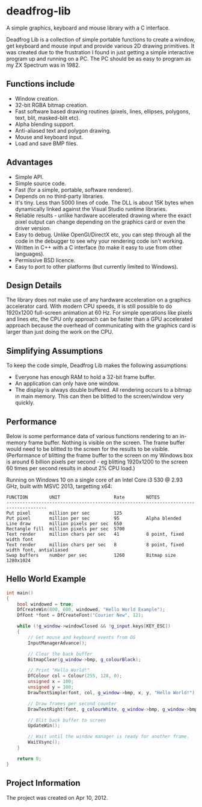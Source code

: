 # deadfrog-lib
A simple graphics, keyboard and mouse library with a C interface.

Deadfrog Lib is a collection of simple portable functions to create a window, get keyboard and mouse input and provide various 2D drawing primitives. It was created due to the frustration I found in just getting a simple interactive program up and running on a PC. The PC should be as easy to program as my ZX Spectrum was in 1982.

## Functions include

* Window creation.
* 32-bit RGBA bitmap creation.
* Fast software based drawing routines (pixels, lines, ellipses, polygons, text, blit, masked-blit etc).
* Alpha blending support.
* Anti-aliased text and polygon drawing.
* Mouse and keyboard input.
* Load and save BMP files.

## Advantages

* Simple API.
* Simple source code.
* Fast (for a simple, portable, software renderer).
* Depends on no third-party libraries.
* It's tiny. Less than 5000 lines of code. The DLL is about 15K bytes when dynamically linked against the Visual Studio runtime libraries.
* Reliable results - unlike hardware accelerated drawing where the exact pixel output can change depending on the graphics card or even the driver version.
* Easy to debug. Unlike OpenGl/DirectX etc, you can step through all the code in the debugger to see why your rendering code isn't working.
* Written in C++ with a C interface (to make it easy to use from other languages).
* Permissive BSD licence.
* Easy to port to other platforms (but currently limited to Windows).

## Design Details

The library does not make use of any hardware acceleration on a graphics accelerator card. With modern CPU speeds, it is still possible to do 1920x1200 full-screen animation at 60 Hz. For simple operations like pixels and lines etc, the CPU only approach can be faster than a GPU accelerated approach because the overhead of communicating with the graphics card is larger than just doing the work on the CPU.

## Simplifying Assumptions

To keep the code simple, Deadfrog Lib makes the following assumptions:

* Everyone has enough RAM to hold a 32-bit frame buffer.
* An application can only have one window.
* The display is always double buffered. All rendering occurs to a bitmap in main memory. This can then be blitted to the screen/window very quickly.

## Performance

Below is some performance data of various functions rendering to an in-memory frame buffer. Nothing is visible on the screen. The frame buffer would need to be blitted to the screen for the results to be visible. (Performance of blitting the frame buffer to the screen on my Windows box is around 6 billion pixels per second - eg blitting 1920x1200 to the screen 60 times per second results in about 2% CPU load.)

Running on Windows 10 on a single core of an Intel Core i3 530 @ 2.93 GHz, built with MSVC 2013, targetting x64:

    FUNCTION        UNIT                    Rate        NOTES
    -------------------------------------------------------------------------------------
    Put pixel       million per sec         125
    Put pixel       million per sec         95          Alpha blended
    Line draw       million pixels per sec  650
    Rectangle fill  million pixels per sec  5700
    Text render     million chars per sec   41          8 point, fixed width font
    Text render     million chars per sec   8           8 point, fixed width font, antialiased
    Swap buffers    number per sec          1260        Bitmap size 1280x1024

## Hello World Example

~~~~c++
int main() 
{ 
    bool windowed = true; 
    DfCreateWin(800, 600, windowed, "Hello World Example"); 
    DfFont *font = DfCreateFont("Courier New", 12);

    while (!g_window->windowClosed && !g_input.keys[KEY_ESC])
    {
        // Get mouse and keyboard events from OS
        InputManagerAdvance();

        // Clear the back buffer
        BitmapClear(g_window->bmp, g_colourBlack);

        // Print "Hello World!"
        DfColour col = Colour(255, 128, 0);
        unsigned x = 100;
        unsigned y = 100;
        DrawTextSimple(font, col, g_window->bmp, x, y, "Hello World!");

        // Draw frames per second counter
        DrawTextRight(font, g_colourWhite, g_window->bmp, g_window->bmp->width - 5, 0, "FPS:%i", g_window->fps);

        // Blit back buffer to screen
        UpdateWin();

        // Wait until the window manager is ready for another frame.
        WaitVsync();
    }

    return 0;
}
~~~~

## Project Information

The project was created on Apr 10, 2012.

